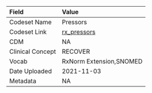 |Field            |Value                   |
|:----------------|:-----------------------|
|Codeset Name     |Pressors                |
|Codeset Link     |[rx_pressors](https://github.com/PEDSnet/Variable-Dictionary/blob/main/drug/rx_pressors.csv)|
|CDM              |NA                      |
|Clinical Concept |RECOVER                 |
|Vocab            |RxNorm Extension,SNOMED |
|Date Uploaded    |2021-11-03              |
|Metadata         |NA                      |
